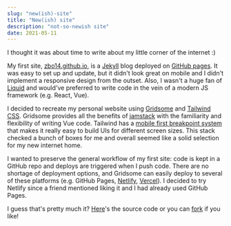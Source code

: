```yaml
---
slug: "new(ish)-site"
title: "New(ish) site"
description: "not-so-newish site"
date: 2021-05-11
---
```


I thought it was about time to write about my little corner of the internet :)

My first site, [zbo14.github.io](https://zbo14.github.io), is a [Jekyll](https://jekyllrb.com/) blog deployed on [GitHub pages](https://pages.github.com/). It was easy to set up and update, but it didn't look great on mobile and I didn't implement a responsive design from the outset. Also, I wasn't a huge fan of [Liquid](https://github.com/Shopify/liquid/wiki) and would've preferred to write code in the vein of a modern JS framework (e.g. React, Vue).

I decided to recreate my personal website using [Gridsome](https://gridsome.org/) and [Tailwind CSS](https://tailwindcss.com/). Gridsome provides all the benefits of [jamstack](https://jamstack.org/what-is-jamstack/) with the familiarity and flexibility of writing Vue code. Tailwind has a [mobile first breakpoint system](https://tailwindcss.com/docs/responsive-design#mobile-first) that makes it really easy to build UIs for different screen sizes. This stack checked a bunch of boxes for me and overall seemed like a solid selection for my new internet home.

I wanted to preserve the general workflow of my first site: code is kept in a GitHub repo and deploys are triggered when I push code. There are no shortage of deployment options, and Gridsome can easily deploy to several of these platforms (e.g. GitHub Pages, [Netlify](https://www.netlify.com/), [Vercel](https://vercel.com/)). I decided to try Netlify since a friend mentioned liking it and I had already used GitHub Pages.

I guess that's pretty much it? [Here](https://github.com/zbo14/zachh.me)'s the source code or you can [fork](https://github.com/zbo14/zachh.me/fork) if you like!
